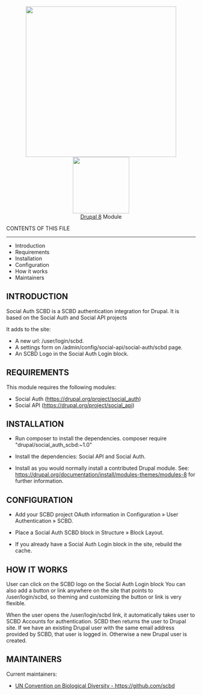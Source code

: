 
<p align="center">
  <br>
    <img src="https://www.cbd.int/app/images/cbd-logo-green-en.svg" width="400px"/>
  <br>
<img src="https://raw.githubusercontent.com/scbd/stacks/master/dev/drupal/drupal-scbd.png" width="150px"/> <br>
<a href="https://www.drupal.org/8">Drupal 8</a> Module
</p>
CONTENTS OF THIS FILE

---------------------

 * Introduction
 * Requirements
 * Installation
 * Configuration
 * How it works
 * Maintainers

INTRODUCTION
------------

Social Auth SCBD is a SCBD authentication integration for Drupal. It is
based on the Social Auth and Social API projects

It adds to the site:
 * A new url: /user/login/scbd.
 * A settings form on /admin/config/social-api/social-auth/scbd page.
 * An SCBD Logo in the Social Auth Login block.

REQUIREMENTS
------------

This module requires the following modules:

 * Social Auth (https://drupal.org/project/social_auth)
 * Social API (https://drupal.org/project/social_api)

INSTALLATION
------------

 * Run composer to install the dependencies.
   composer require "drupal/social_auth_scbd:~1.0"

 * Install the dependencies: Social API and Social Auth.

 * Install as you would normally install a contributed Drupal module. See:
   https://drupal.org/documentation/install/modules-themes/modules-8
   for further information.

CONFIGURATION
-------------

 * Add your SCBD project OAuth information in
   Configuration » User Authentication » SCBD.

 * Place a Social Auth SCBD block in Structure » Block Layout.

 * If you already have a Social Auth Login block in the site, rebuild the cache.


HOW IT WORKS
------------

User can click on the SCBD logo on the Social Auth Login block
You can also add a button or link anywhere on the site that points
to /user/login/scbd, so theming and customizing the button or link
is very flexible.

When the user opens the /user/login/scbd link, it automatically takes
user to SCBD Accounts for authentication. SCBD then returns the user to
Drupal site. If we have an existing Drupal user with the same email address
provided by SCBD, that user is logged in. Otherwise a new Drupal user is
created.


MAINTAINERS
-----------

Current maintainers:
 * <a href="https://github.com/scbd">UN Convention on Biological Diversity - https://github.com/scbd</a>
